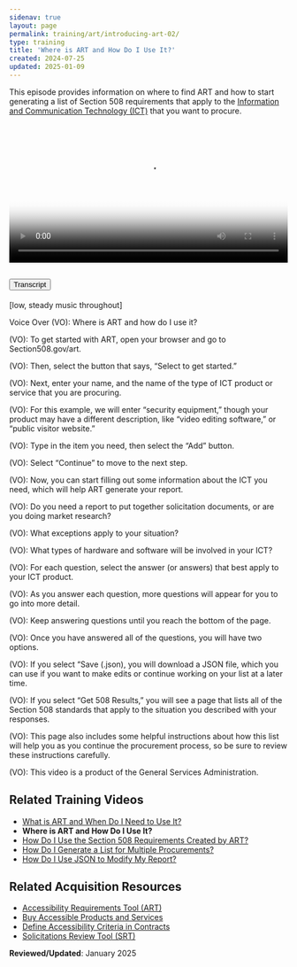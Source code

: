 ```yaml
---
sidenav: true
layout: page
permalink: training/art/introducing-art-02/
type: training
title: 'Where is ART and How Do I Use It?'
created: 2024-07-25
updated: 2025-01-09
---
```

This episode provides information on where to find ART and how to start generating a list of Section 508 requirements that apply to the [Information and Communication Technology (ICT)][6] that you want to procure.

<video controls="controls" poster="{{site.baseurl}}/assets/images/thumbnails/training-art-poster-02.jpg" data-vscid="3qesx4ovd" style="width:100%" class="border-base radius-lg border-0px"><source src="https://assets.section508.gov/assets/videos/art-introduction-02-oc.mp4" type="video/mp4" /></video>

<div class="usa-accordion usa-accordion--bordered">
  <h2 class="usa-accordion__heading">
    <button type="button" class="usa-accordion__button" aria-expanded="false" aria-controls="a1">Transcript</button>
  </h2>
  <div id="a1" class="usa-accordion__content usa-prose">
    <p>[low, steady music throughout]</p>
    <p>Voice Over (VO): Where is ART and how do I use it?</p>
    <p>(VO): To get started with ART, open your browser and go to Section508.gov/art.</p>
    <p>(VO): Then, select the button that says, “Select to get started.”</p>
    <p>(VO): Next, enter your name, and the name of the type of ICT product or service that you are procuring.</p>
    <p>(VO): For this example, we will enter “security equipment,” though your product may have a different description, like “video editing software,” or “public visitor website.”</p>
    <p>(VO): Type in the item you need, then select the “Add” button.</p>
    <p>(VO): Select “Continue” to move to the next step.</p>
    <p>(VO): Now, you can start filling out some information about the ICT you need, which will help ART generate your report.</p>
    <p>(VO): Do you need a report to put together solicitation documents, or are you doing market research?</p>
    <p>(VO): What exceptions apply to your situation?</p>
    <p>(VO): What types of hardware and software will be involved in your ICT?</p>
    <p>(VO): For each question, select the answer (or answers) that best apply to your ICT product.</p>
    <p>(VO): As you answer each question, more questions will appear for you to go into more detail.</p>
    <p>(VO): Keep answering questions until you reach the bottom of the page.</p>
    <p>(VO): Once you have answered all of the questions, you will have two options.</p>
    <p>(VO): If you select “Save (.json), you will download a JSON file, which you can use if you want to make edits or continue working on your list at a later time.</p>
    <p>(VO): If you select “Get 508 Results,” you will see a page that lists all of the Section 508 standards that apply to the situation you described with your responses.</p>
    <p>(VO): This page also includes some helpful instructions about how this list will help you as you continue the procurement process, so be sure to review these instructions carefully.</p>
    <p>(VO): This video is a product of the General Services Administration.</p>
  </div>
</div>

## Related Training Videos

* [What is ART and When Do I Need to Use It?][1]
* **Where is ART and How Do I Use It?**
* [How Do I Use the Section 508 Requirements Created by ART?][3]
* [How Do I Generate a List for Multiple Procurements?][4]
* [How Do I Use JSON to Modify My Report?][5]

## Related Acquisition Resources

  * [Accessibility Requirements Tool (ART)][7]
  * [Buy Accessible Products and Services][8]
  * [Define Accessibility Criteria in Contracts][9]
  * [Solicitations Review Tool (SRT)][10]

**Reviewed/Updated**: January 2025

[1]: {{site.baseurl}}/training/art/introducing-art-01/
[2]: {{site.baseurl}}/training/art/introducing-art-02/
[3]: {{site.baseurl}}/training/art/introducing-art-03/
[4]: {{site.baseurl}}/training/art/introducing-art-04/
[5]: {{site.baseurl}}/training/art/introducing-art-05/
[6]: {{site.baseurl}}/content/glossary/#ict
[7]: {{site.baseurl}}/art/
[8]: {{site.baseurl}}/buy/
[9]: {{site.baseurl}}/buy/define-accessibility-criteria/
[10]: {{site.baseurl}}/buy/solicitation-review-tool/